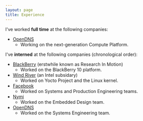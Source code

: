 ```yaml
---
layout: page
title: Experience
---
```


I've worked **full time** at the following companies:
* [OpenDNS](https://www.opendns.com/)
  * Working on the next-generation Compute Platform.    

I've **interned** at the following companies (chronological order):

* [BlackBerry](http://blackberry.com) (erstwhile known as Research In Motion)
  * Worked on the BlackBerry 10 platform.
* [Wind River](http://windriver.com) (an Intel subsidary)
  * Worked on Yocto Project and the Linux kernel.
* [Facebook](https://www.facebook.com/)
  * Worked on Systems and Production Engineering teams.
* [Nymi](https://www.nymi.com/)
  * Worked on the Embedded Design team.
* [OpenDNS](https://www.opendns.com/)
  * Worked on the Systems Engineering team.

